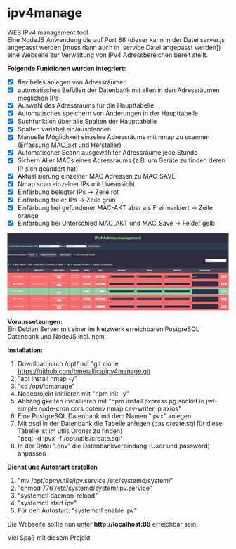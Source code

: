 # ipv4manage
WEB IPv4 management tool  
Eine NodeJS Anwendung die auf Port 88 (dieser kann in der Datei server.js angepasst werden [muss dann auch in .service Datei angepasst werden]) eine Webseite zur Verwaltung von IPv4 Adressbereichen bereit stellt.  

**Folgende Funktionen wurden integriert:**
- [x] flexibeles anlegen von Adressräumen
- [x] automatisches Befüllen der Datenbank mit allen in den Adressräumen möglichen IPs
- [x] Auswahl des Adressraums für die Haupttabelle 
- [x] Automatisches speichern von Änderungen in der Haupttabelle
- [x] Suchfunktion über alle Spalten der Haupttabelle
- [x] Spalten variabel ein/ausblenden
- [x] Manuelle Möglichkeit einzelne Adressräume mit nmap zu scannen (Erfassung MAC_akt und Hersteller) 
- [x] Automatischer Scann ausgewählter Adressräume jede Stunde
- [x] Sichern Aller MACs eines Adressraums (z.B. um Geräte zu finden deren IP sich geändert hat)
- [x] Aktualisierung einzelner MAC Adressen zu MAC_SAVE
- [x] Nmap scan einzelner IPs mit Liveansicht 
- [x] Einfärbung belegter IPs -> Zeile rot
- [x] Einfärbung freier IPs -> Zeile grün
- [x] Einfärbung bei gefundener MAC-AKT aber als Frei markiert -> Zeile orange
- [x] Einfärbung bei Unterschied MAC_AKT und MAC_Save -> Felder gelb

![Alternativtext](https://github.com/bmetallica/ipv4manage/blob/main/utils/prev.jpg)

**Voraussetzungen:**  
Ein Debian Server mit einer im Netzwerk erreichbaren PostgreSQL Datenbank und NodeJS incl. npm.

**Installation:**  
1. Download nach /opt/ mit "git clone https://github.com/bmetallica/ipv4manage.git
2. "apt install nmap -y"
3. "cd /opt/ipmanage"
4. Nodeprojekt initiieren mit "npm init -y"
5. Abhängigkeiten installieren mit "npm install express pg socket.io jwt-simple node-cron cors dotenv nmap csv-writer ip axios"
6. Eine PostgreSQL Datenbank mit dem Namen "ipvx" anlegen
7. Mit psql in der Datenbank die Tabelle anlegen (das create.sql für diese Tabelle ist im utils Ordner zu finden)  
   "psql -d ipvx -f /opt/utils/create.sql"
8. In der Datei ".env" die Datenbankverbindung (User und password) anpassen

**Dienst und Autostart erstellen**
1. "mv /opt/dpm/utils/ipv.service /etc/systemd/system/"
2. "chmod 776 /etc/systemd/system/ipv.service"
3. "systemctl daemon-reload"
4. "systemctl start ipv"
5. Für den Autostart: "systemctl enable ipv"

Die Webseite sollte nun unter **http://localhost:88** erreichbar sein.  
  
Viel Spaß mit diesem Projekt
